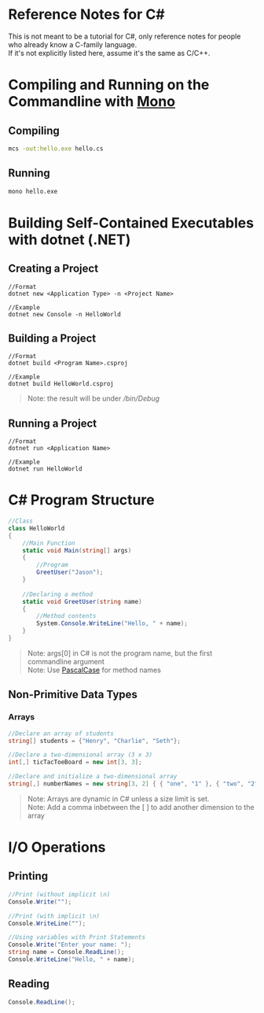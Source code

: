 # Reference Notes for C#
This is not meant to be a tutorial for C#, only reference notes for people who already know a C-family language. <br />
If it's not explicitly listed here, assume it's the same as C/C++.

# Compiling and Running on the Commandline with [Mono](https://kozmicluis.com/compile-c-sharp-command-line/)
## Compiling 
```bash
mcs -out:hello.exe hello.cs
```
## Running
```bash
mono hello.exe
```

# Building Self-Contained Executables with dotnet (.NET)
## Creating a Project
```
//Format 
dotnet new <Application Type> -n <Project Name>

//Example
dotnet new Console -n HelloWorld
```

## Building a Project
```
//Format
dotnet build <Program Name>.csproj

//Example
dotnet build HelloWorld.csproj
```
> Note: the result will be under _/bin/Debug_

## Running a Project
```
//Format
dotnet run <Application Name>

//Example
dotnet run HelloWorld
```

# C# Program Structure
```C#
//Class
class HelloWorld
{
    //Main Function
    static void Main(string[] args)
    {
        //Program
        GreetUser("Jason");
    }
    
    //Declaring a method 
    static void GreetUser(string name)
    {
        //Method contents
        System.Console.WriteLine("Hello, " + name);
    }
}
```
> Note: args\[0\] in C# is not the program name, but the first commandline argument <br />
> Note: Use [PascalCase](https://techterms.com/definition/pascalcase) for method names

## Non-Primitive Data Types
### Arrays
```C#
//Declare an array of students
string[] students = {"Henry", "Charlie", "Seth"};

//Declare a two-dimensional array (3 x 3)
int[,] ticTacToeBoard = new int[3, 3];

//Declare and initialize a two-dimensional array
string[,] numberNames = new string[3, 2] { { "one", "1" }, { "two", "2" }, { "three", "3" } };
```
> Note: Arrays are dynamic in C# unless a size limit is set. <br />
> Note: Add a comma inbetween the \[ \] to add another dimension to the array

# I/O Operations
## Printing
```C#
//Print (without implicit \n)
Console.Write("");

//Print (with implicit \n)
Console.WriteLine("");

//Using variables with Print Statements
Console.Write("Enter your name: ");
string name = Console.ReadLine();
Console.WriteLine("Hello, " + name); 
```

## Reading
```C#
Console.ReadLine();
```


